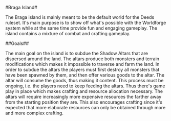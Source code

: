 #Braga Island#

The Braga island is mainly meant to be the default world for the Deeds ruleset. It's main purpose is to show off what's possible with the Worldforge system while at the same time provide fun and engaging gameplay.
The island contains a mixture of combat and crafting gameplay.

##Goals##

The main goal on the island is to subdue the Shadow Altars that are dispersed around the land. The altars produce both monsters and terrain modifications which makes it impossible to traverse and farm the land. In order to subdue the altars the players must first destroy all monsters that have been spawned by them, and then offer various goods to the altar. The altar will consume the goods, thus making it content.
This process must be ongoing, i.e. the players need to keep feeding the altars. Thus there's game play in place which makes crafting and resource allocation necessary.
The altars will require increasingly more expensive resources the farther away from the starting position they are. This also encourages crafting since it's expected that more elaborate resources can only be obtained through more and more complex crafting.